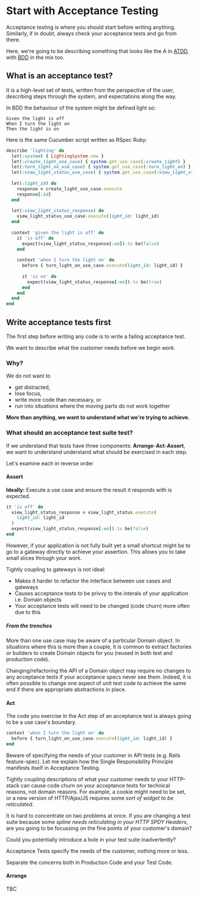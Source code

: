 # Start with Acceptance Testing


Acceptance testing is where you should start before writing anything. 
Similarly, if in doubt, always check your acceptance tests and go from there.

Here, we're going to be describing something that looks like the A in [ATDD](https://en.wikipedia.org/wiki/Acceptance_test%E2%80%93driven_development), with [BDD](https://en.wikipedia.org/wiki/Behavior-driven_development) in the mix too.

## What is an acceptance test?

It is a high-level set of tests, written from the perspective of the user, describing steps through the system, and expectations along the way.

In BDD the behaviour of the system might be defined light so: 

```cucumber
Given the light is off
When I turn the light on
Then the light is on
```

Here is the same Cucumber script written as RSpec Ruby:

```ruby
describe 'lighting' do
  let(:system) { LightingSystem.new }
  let(:create_light_use_case) { system.get_use_case(:create_light) }
  let(:turn_light_on_use_case) { system.get_use_case(:turn_light_on) }
  let(:view_light_status_use_case) { system.get_use_case(:view_light_status) }
  
  let(:light_id) do
    response = create_light_use_case.execute
    response[:id]
  end
  
  let(:view_light_status_response) do
    view_light_status_use_case.execute(light_id: light_id)
  end
  
  context 'given the light is off' do
    it 'is off' do
      expect(view_light_status_response[:on]).to be(false)
    end
    
    context 'when I turn the light on' do
      before { turn_light_on_use_case.execute(light_id: light_id) } 
      
      it 'is on' do
        expect(view_light_status_response[:on]).to be(true)
      end
    end
  end
end
```

## Write acceptance tests first

The first step before writing any code is to write a failing acceptance test.

We want to describe what the customer needs before we begin work.

### Why? 

We do not want to 
* get distracted, 
* lose focus,
* write more code than necessary, or 
* run into situations where the moving parts do not work together

**More than anything, we want to understand what we're trying to achieve.**

### What should an acceptance test suite test?

If we understand that tests have three components: **Arrange**-**Act**-**Assert**, we want to understand understand what should be exercised in each step.

Let's examine each in reverse order

#### Assert

**Ideally:** Execute a use case and ensure the result it responds with is expected.

```ruby
it 'is off' do
  view_light_status_response = view_light_status.execute(
    light_id: light_id
  )
  expect(view_light_status_response[:on]).to be(false)
end

```

However, if your application is not fully built yet a small shortcut might be to go to a gateway directly to achieve your assertion. This allows you to take small slices through your work. 

Tightly coupling to gateways is not ideal:

* Makes it harder to refactor the interface between use cases and gateways
* Causes acceptance tests to be privvy to the interals of your application i.e. Domain objects
* Your acceptance tests will need to be changed (code churn) more often due to this

##### From the trenches

More than one use case may be aware of a particular Domain object. In situations where this is more than a couple, it is common to extract factories or builders to create Domain objects for you (reused in both test and production code). 

Changing/refactoring the API of a Domain object may require no changes to any acceptance tests if your acceptance specs never see them. Indeed, it is often possible to change one aspect of unit test code to achieve the same end if there are appropriate abstractions in place.  


#### Act

The code you exercise in the Act step of an acceptance test is always going to be a use case's boundary.

```ruby
context 'when I turn the light on' do
  before { turn_light_on_use_case.execute(light_id: light_id) } 
end
```

Beware of specifying the needs of your customer in API tests (e.g. Rails feature-spec). Let me explain how the Single Responsibility Principle manifests itself in Acceptance Testing.

Tightly coupling descriptions of what your customer needs to your HTTP-stack can cause code churn on your acceptance tests for technical reasons, not domain reasons. For example, a cookie might need to be set, or a new version of HTTP/Ajax/JS requires some _sort of widget to be reticulated_.

It is hard to concentrate on two problems at once. If you are changing a test suite because some _spline needs reticulating in your HTTP SPDY Headers_, are you going to be focussing on the fine points of your customer's domain? 

Could you potentially introduce a hole in your test suite inadvertently?

Acceptance Tests specify the needs of the customer, nothing more or less. 

Separate the concerns both in Production Code and your Test Code.

#### Arrange

TBC
